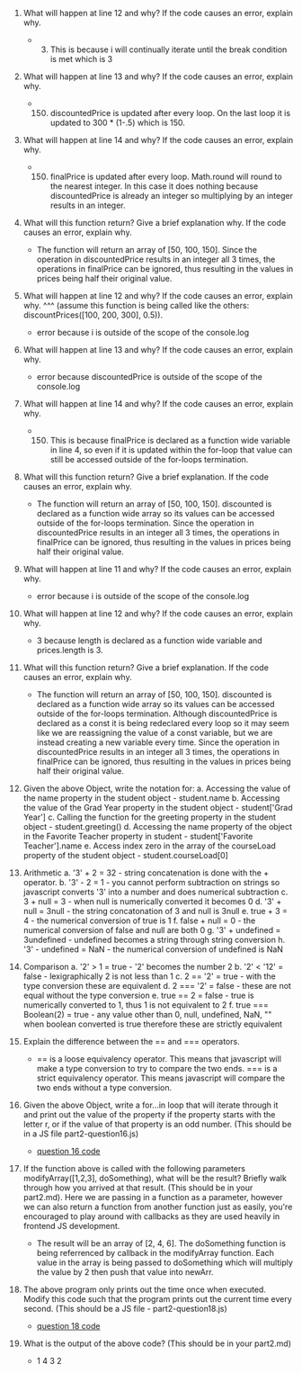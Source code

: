 1) What will happen at line 12 and why? If the code causes an error, explain why.
    - 3. This is because i will continually iterate until the break condition is met which is 3
2) What will happen at line 13 and why? If the code causes an error, explain why. 
    - 150. discountedPrice is updated after every loop. On the last loop it is updated to 300 * (1-.5) which is 150.
3) What will happen at line 14 and why? If the code causes an error, explain why.
    - 150. finalPrice is updated after every loop. Math.round will round to the nearest integer. In this case it does nothing because discountedPrice is already an integer so multiplying by an integer results in an integer.
4) What will this function return? Give a brief explanation why. If the code causes an error, explain why.
    - The function will return an array of [50, 100, 150]. Since the operation in discountedPrice results in an integer all 3 times, the operations in finalPrice can be ignored, thus resulting in the values in prices being half their original value.
5) What will happen at line 12 and why?  If the code causes an error, explain why. ^^^ (assume this function is being called like the others: discountPrices([100, 200, 300], 0.5)).
    - error because i is outside of the scope of the console.log
6) What will happen at line 13 and why? If the code causes an error, explain why. 
    - error because discountedPrice is outside of the scope of the console.log
7) What will happen at line 14 and why? If the code causes an error, explain why. 
    - 150. This is because finalPrice is declared as a function wide variable in line 4, so even if it is updated within the for-loop that value can still be accessed outside of the for-loops termination.
8) What will this function return? Give a brief explanation. If the code causes an error, explain why.
    - The function will return an array of [50, 100, 150]. discounted is declared as a function wide array so its values can be accessed outside of the for-loops termination. Since the operation in discountedPrice results in an integer all 3 times, the operations in finalPrice can be ignored, thus resulting in the values in prices being half their original value.
9) What will happen at line 11 and why? If the code causes an error, explain why. 
    - error because i is outside of the scope of the console.log 
10) What will happen at line 12 and why? If the code causes an error, explain why.
    - 3 because length is declared as a function wide variable and prices.length is 3.
11) What will this function return? Give a brief explanation. If the code causes an error, explain why. 
    - The function will return an array of [50, 100, 150]. discounted is declared as a function wide array so its values can be accessed outside of the for-loops termination. Although discountedPrice is declared as a const it is being redeclared every loop so it may seem like we are reassigning the value of a const variable, but we are instead creating a new variable every time. Since the operation in discountedPrice results in an integer all 3 times, the operations in finalPrice can be ignored, thus resulting in the values in prices being half their original value.

12) Given the above Object, write the notation for:
    a. Accessing the value of the name property in the student object
        - student.name
    b. Accessing the value of the Grad Year property in the student object
        - student['Grad Year']
    c. Calling the function for the greeting property in the student object
        - student.greeting()
    d. Accessing the name property of the object in the Favorite Teacher property in student
        - student['Favorite Teacher'].name
    e. Access index zero in the array of the courseLoad property of the student object
        - student.courseLoad[0]

13) Arithmetic
    a. '3' + 2 = 32
        - string concatenation is done with the + operator.
    b. '3' - 2 = 1
        - you cannot perform subtraction on strings so javascript converts '3' into a number and does numerical subtraction
    c. 3 + null = 3
        - when null is numerically converted it becomes 0
    d. '3' + null = 3null
        - the string concatonation of 3 and null is 3null
    e. true + 3 = 4
        - the numerical conversion of true is 1
    f. false + null = 0
        - the numerical conversion of false and null are both 0
    g. '3' + undefined = 3undefined
        - undefined becomes a string through string conversion 
    h. '3' - undefined = NaN
        - the numerical conversion of undefined is NaN

14) Comparison
    a. '2' > 1 = true
        - '2' becomes the number 2 
    b. '2' < '12' = false
        - lexigraphically 2 is not less than 1
    c. 2 == '2' = true
        - with the type conversion these are equivalent
    d. 2 === '2' = false
        - these are not equal without the type conversion
    e. true == 2 = false
        - true is numerically converted to 1, thus 1 is not equivalent to 2
    f. true === Boolean(2) = true
        - any value other than 0, null, undefined, NaN, "" when boolean converted is true therefore these are strictly equivalent

15) Explain the difference between the == and === operators.
    - == is a loose equivalency operator. This means that javascript will make a type conversion to try to compare the two ends. === is a strict equivalency operator. This means javascript will compare the two ends without a type conversion.

16) Given the above Object, write a for...in loop that will iterate through it and print out the value of the property if the property starts with the letter r, or if the value of that property is an odd number.  (This should be in a JS file part2-question16.js)
    - [question 16 code](part2/part2-question16.js)

17) If the function above is called with the following parameters modifyArray([1,2,3], doSomething), what will be the result? Briefly walk through how you arrived at that result. (This should be in your part2.md). Here we are passing in a function as a parameter, however we can also return a function from another function just as easily, you're encouraged to play around with callbacks as they are used heavily in frontend JS development. 
    - The result will be an array of [2, 4, 6]. The doSomething function is being referrenced by callback in the modifyArray function. Each value in the array is being passed to doSomething which will multiply the value by 2 then push that value into newArr.

18) The above program only prints out the time once when executed. Modify this code such that the program prints out the current time every second.  (This should be a JS file - part2-question18.js)
    - [question 18 code](part2/part2-question18.js)

19) What is the output of the above code? (This should be in your part2.md)
    - 1 4 3 2